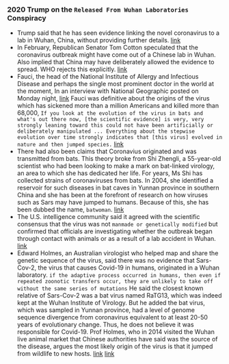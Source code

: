 ### 2020 Trump on the `Released From Wuhan Laboratories` Conspiracy
- Trump said that he has seen evidence linking the novel coronavirus to a lab in Wuhan, China, without providing further details. [link](https://thehill.com/homenews/administration/495571-trump-says-he-has-seen-evidence-linking-coronavirus-to-wuhan-lab)
- In February, Republican Senator Tom Cotton speculated that the coronavirus outbreak might have come out of a Chinese lab in Wuhan. Also implied that China may have deliberately allowed the evidence to spread. WHO rejects this explicitly. [link](https://www.usatoday.com/story/news/world/2020/04/21/coronavirus-who-says-evidence-shows-covid-19-not-made-lab/2995236001/)
- Fauci, the head of the National Institute of Allergy and Infectious Disease and perhaps the single most prominent doctor in the world at the moment, In an interview with National Geographic posted on Monday night, [link](https://www.nationalgeographic.com/science/2020/05/anthony-fauci-no-scientific-evidence-the-coronavirus-was-made-in-a-chinese-lab-cvd/\#close) Fauci was definitive about the origins of the virus which has sickened more than a million Americans and killed more than 68,000, `If you look at the evolution of the virus in bats and what's out there now, [the scientific evidence] is very, very strongly leaning toward this could not have been artificially or deliberately manipulated ... Everything about the stepwise evolution over time strongly indicates that [this virus] evolved in nature and then jumped species.` [link](https://edition.cnn.com/2020/05/05/politics/fauci-trump-coronavirus-wuhan-lab/index.html)
- There had also been claims that Coronavius originated and was transmitted from bats. This theory broke from Shi Zhengli, a 55-year-old scientist who had been looking to make a mark on bat-linked virology, an area to which she has dedicated her life. For years, Ms Shi has collected strains of coronaviruses from bats. In 2004, she identified a reservoir for such diseases in bat caves in Yunnan province in southern China and she has been at the forefront of research on how viruses such as Sars may have jumped to humans. Because of this, she has been dubbed the name, `batwoman`. [link](https://www.ft.com/content/255a3524-0459-4724-a92a-58268ab627e2)
- The U.S. intelligence community said it agreed with the scientific consensus that the virus was not `manmade or genetically modified` but confirmed that officials are investigating whether the outbreak began through contact with animals or as a result of a lab accident in Wuhan. [link](https://thehill.com/policy/national-security/495449-intelligence-agency-confirms-investigation-into-origins-of)
- Edward Holmes, an Australian virologist who helped map and share the genetic sequence of the virus, said there was no evidence that Sars-Cov-2, the virus that causes Covid-19 in humans, originated in a Wuhan laboratory. `if the adaptive process occurred in humans, then even if repeated zoonotic transfers occur, they are unlikely to take off without the same series of mutations` He said the closest known relative of Sars-Cov-2 was a bat virus named RaTG13, which was indeed kept at the Wuhan Institute of Virology. But he added the bat virus, which was sampled in Yunnan province, had a level of genome sequence divergence from coronavirus equivalent to at least 20-50 years of evolutionary change. Thus, he does not believe it was responsible for Covid-19. Prof Holmes, who in 2014 visited the Wuhan live animal market that Chinese authorities have said was the source of the disease, argues the most likely origin of the virus is that it jumped from wildlife to new hosts. [link](https://www.nature.com/articles/s41591-020-0820-9\#Sec8) [link](https://www.ft.com/content/255a3524-0459-4724-a92a-58268ab627e2)